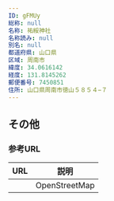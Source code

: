 ```yaml
---
ID: gFMUy
総称: null
名称: 祐綏神社
名称読み: null
別名: null
都道府県: 山口県
区域: 周南市
緯度: 34.0616142
経度: 131.8145262
郵便番号: 7450851
住所: 山口県周南市徳山５８５４−７
---
```


## その他

### 参考URL

| URL | 説明          |
| --- | ------------- |
|     | OpenStreetMap |
